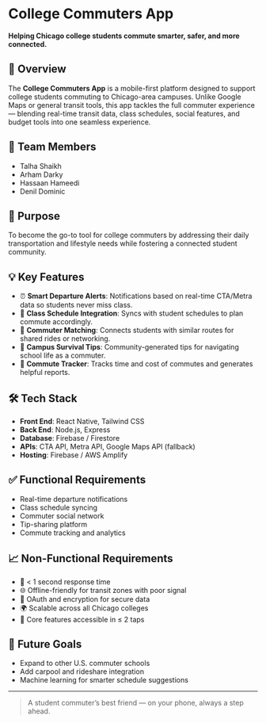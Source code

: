 # College Commuters App

**Helping Chicago college students commute smarter, safer, and more connected.**

## 🚀 Overview

The **College Commuters App** is a mobile-first platform designed to support college students commuting to Chicago-area campuses. Unlike Google Maps or general transit tools, this app tackles the full commuter experience — blending real-time transit data, class schedules, social features, and budget tools into one seamless experience.

## 👥 Team Members

- Talha Shaikh  
- Arham Darky  
- Hassaan Hameedi  
- Denil Dominic

## 🎯 Purpose

To become the go-to tool for college commuters by addressing their daily transportation and lifestyle needs while fostering a connected student community.

## 💡 Key Features

- ⏰ **Smart Departure Alerts**: Notifications based on real-time CTA/Metra data so students never miss class.
- 📅 **Class Schedule Integration**: Syncs with student schedules to plan commute accordingly.
- 🤝 **Commuter Matching**: Connects students with similar routes for shared rides or networking.
- 💬 **Campus Survival Tips**: Community-generated tips for navigating school life as a commuter.
- 💸 **Commute Tracker**: Tracks time and cost of commutes and generates helpful reports.

## 🛠️ Tech Stack

- **Front End**: React Native, Tailwind CSS  
- **Back End**: Node.js, Express  
- **Database**: Firebase / Firestore  
- **APIs**: CTA API, Metra API, Google Maps API (fallback)  
- **Hosting**: Firebase / AWS Amplify  

## ✅ Functional Requirements

- Real-time departure notifications  
- Class schedule syncing  
- Commuter social network  
- Tip-sharing platform  
- Commute tracking and analytics  

## 📈 Non-Functional Requirements

- 🔄 < 1 second response time  
- 🌐 Offline-friendly for transit zones with poor signal  
- 🔐 OAuth and encryption for secure data  
- 🌍 Scalable across all Chicago colleges  
- 🎯 Core features accessible in ≤ 2 taps  

## 📌 Future Goals

- Expand to other U.S. commuter schools  
- Add carpool and rideshare integration  
- Machine learning for smarter schedule suggestions

---

> A student commuter’s best friend — on your phone, always a step ahead.

